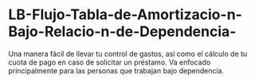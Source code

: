 # LB-Flujo-Tabla-de-Amortizacio-n-Bajo-Relacio-n-de-Dependencia-

Una manera fácil de llevar tu control de gastos, así como el cálculo de tu cuota de pago en caso de solicitar un préstamo. Va enfocado principalmente para las personas que trabajan bajo dependencia.
